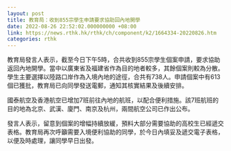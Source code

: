 ```yaml
---
layout: post
title: 教育局：收到855宗學生申請要求協助回內地開學
date: 2022-08-26 22:52:02.000000000 +08:00
link: https://news.rthk.hk/rthk/ch/component/k2/1664334-20220826.htm
categories: rthk
---
```


教育局發言人表示，截至今日下午5時，合共收到855宗學生個案申請，要求協助返回內地開學。當中以廣東省及福建省作為目的地者較多，其餘個案則較為分散。學生主要選擇以陸路口岸作為入境內地的途徑，合共有738人。申請個案中有613個已獲批，教育局已向同學發送電郵，通知其核實結果及後續安排。

國泰航空及香港航空已增加7班前往內地的航班，以配合便利措施。該7班航班的目的地為北京、武漢、廈門、南京及杭州，兩間航空公司已作出公布。

發言人表示，留意到個案的增幅持續放緩，預料大部分需要協助的高校生已經遞交表格。教育局再次呼籲需要入境便利協助的同學，於今日內填妥及遞交電子表格，以便及時處理，讓同學早日出發。
